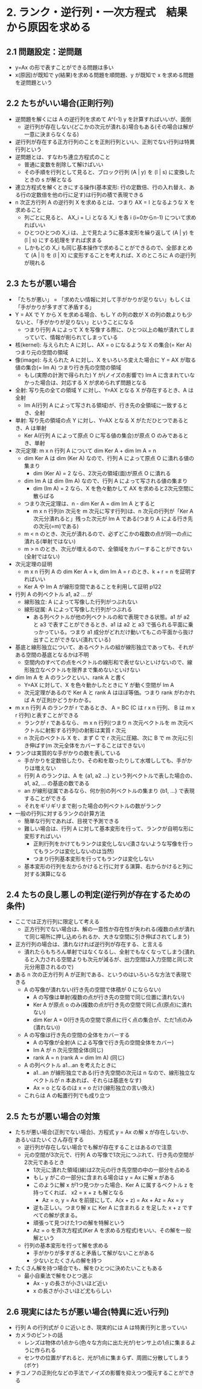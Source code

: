 # 2. ランク・逆行列・一次方程式　結果から原因を求める
## 2.1 問題設定：逆問題
- y=Ax の形で表すことができる問題は多い
- x(原因)が既知で y(結果)を求める問題を順問題、y が既知で x を求める問題を逆問題という

## 2.2 たちがいい場合(正則行列)
- 逆問題を解くには A の逆行列を求めて A^(-1) y を計算すればいいが、面倒
  - 逆行列が存在しない(どこかの次元が潰れる)場合もある(その場合は解が一意に決まらなくなる)
- 逆行列が存在する正方行列のことを正則行列といい、正則でない行列は特異行列という
- 逆問題とは、すなわち連立方程式のこと
  - 普通に変数を削除して解けばいい
  - その手順を行列として見ると、ブロック行列 (A | y) を (I | s) に変換したときの s が解となる
- 連立方程式を解くときにする操作(基本変形: 行の定数倍、行の入れ替え、ある行の定数倍を他の行に足す)は行列の積で表現できる
- n 次正方行列 A の逆行列 X を求めるとは、つまり AX = I となるような X を求めること
  - 列ごとに見ると、 AX_i = I_i となる X_i を各 i (i=0からn-1) について求めればいい
  - ひとつひとつの X_i は、上で見たように基本変形を繰り返して (A | y) を (I | s) にする処理をすれば求まる
  - しかもどの X_i も同じ基本操作で求めることができるので、全部まとめて (A | I) を (I | X) に変形することを考えれば、X のところに A の逆行列が現れる

## 2.3 たちが悪い場合
- 「たちが悪い」 = 「求めたい情報に対して手がかりが足りない」もしくは「手がかりが多すぎて矛盾する」
- Y = AX で Y から X を求める場合、もし Y の列の数が X の列の数よりも少ないと、「手がかりが足りない」ということになる
  - つまり行列 A によって X を写像する際に、ひとつ以上の軸が潰れてしまっていて、情報が削られてしまっている
- 核(kernel): 与えられた A に対し、AX = o になるような X の集合(= Ker A) つまり元の空間の領域
- 像(image): 与えられた A に対し、X をいろいろ変えた場合に Y = AX が取る値の集合(= Im A) つまり行き先の空間の領域
  - もし(実際の計測で得られた) Y が(ノイズの影響で) Im A に含まれていなかった場合は、対応する X が求められず問題となる
- 全射: 写り先の全ての領域 Y に対し、Y=AX となる X が存在するとき、A は全射
  - Im A(行列 A によって写される領域)が、行き先の全領域に一致するとき、全射
- 単射: 写り先の領域の点 Y に対し、Y=AX となる X がただひとつであるとき、A は単射
  - Ker A(行列 A によって原点 O に写る値の集合)が原点 O のみであるとき、単射
- 次元定理: m x n 行列 A について dim Ker A + dim Im A = n
  - dim Ker A は dim (Ker A) なので、行列 A によって原点 O に潰れる値の集まり
    - dim (Ker A) = 2 なら、2次元の領域(面)が原点 O に潰れる
  - dim Im A は dim (Im A) なので、行列 A によって写される値の集まり
    - dim (Im A) = 2 なら、X を色々動かして AX を求めると2次元空間に散らばる
  - つまり次元定理は、n - dim Ker A = dim Im A とすると
    - m x n 行列(n 次元を m 次元に写す行列)は、n 次元の行列が「Ker A 次元分潰れると」残った次元が Im A である(つまり A による行き先の次元(=m)である)
  - m < n のとき、次元が潰れるので、必ずどこかの複数の点が同一の点に潰れる(単射ではない)
  - m > n のとき、次元が増えるので、全領域をカバーすることができない(全射ではない)
- 次元定理の証明
  - m x n 行列 A の dim Ker A = k, dim Im A = r のとき、k + r = n を証明すればいい
  - Ker A や Im A が線形空間であることを利用して証明 p122
- 行列 A の列ベクトル a1, a2 ... が
  - 線形独立: A によって写像した行列がつぶれない
  - 線形従属: A によって写像した行列がつぶれる
    - ある列ベクトルが他の列ベクトルの和で表現できる状態。a1 が a2 と a3 で表すことができるとき、a1 は a2 と a3 で張られる平面に乗っかっている。つまり a1 成分がどれだけ動いてもこの平面から抜け出すことができない(潰れている)
- 基底と線形独立について、あるベクトルの組が線形独立であっても、それがある空間の基底となるかは不明
  - 空間内のすべての点をベクトルの線形和で表せないといけないので、線形独立なベクトルを限界まで集めないといけない
- dim Im A を A のランクといい、rank A と書く
  - Y=AX に対して、X を色々動かしたときに Y が動く空間が Im A
  - 次元定理があるので Ker A と rank A はほぼ等価。つまり rank がわかれば A が正則かどうかわかる。
- m x n 行列 A のランクが r であるとき、 A = BC (C は r x n 行列、 B は m x r 行列)と表すことができる
  - ランクが r であるなら、 m x n 行列(つまり n 次元ベクトルを m 次元ベクトルに射影する行列)の射影は実質 r 次元
  - n 次元のベクトル X を、まず C で r 次元に圧縮、次に B で m 次元に引き伸ばす(m 次元全体をカバーすることはできない)
- ランクは実質的な手がかりの数を表している
  - 手がかりを定数倍したり、その和を取ったりして水増ししても、手がかりは増えない
  - 行列 A のランクは、A を {a1, a2 ...} という列ベクトルで表した場合の、a1, a2, ... の基底の数である
  - an が線形従属であるなら、何か別の列ベクトルの集まり {b1, ...} で表現することができる
  - それをギリギリまで削った場合の列ベクトルの数がランク
- 一般の行列に対するランクの計算方法
  - 簡単な行列であれば、目視で予測できる
  - 難しい場合は、行列 A に対して基本変形を行って、ランクが自明な形に変形すればいい
    - 正則行列をかけてもランクは変化しない(潰さないような写像を行ってもランクは変化しないのは当然)
    - つまり行列基本変形を行ってもランクは変化しない
  - 基本変形の行列を左からかけると行に対する演算、右からかけると列に対する演算になる

## 2.4 たちの良し悪しの判定(逆行列が存在するための条件)
- ここでは正方行列に限定して考える
  - 正方行列でない場合は、解の一意性か存在性が失われる(複数の点が潰れて同じ場所に押し込められるか、大きな空間に引き伸ばされてしまう)
- 正方行列の場合は、潰れなければ逆行列が存在する、と言える
  - 潰れたらもちろん単射ではなくなるし、全射でもなくなってしまう(潰れると入力される空間よりも次元が減るが、出力空間は入力空間と同じ次元分用意されるので)
- ある n 次の正方行列 A が正則である、というのはいろいろな方法で表現できる
  - A の写像が潰れない(行き先の空間で体積が 0 にならない)
    - A の写像は単射(複数の点が行き先の空間で同じ位置に潰れない)
    - Ker A が原点 o のみ(複数の点が行き先の空間で同じ点(原点)に潰れない)
    - dim Ker A = 0(行き先の空間で原点に行く点の集合が、ただ1点のみ(潰れない))
  - A の写像は行き先の空間の全体をカバーする
    - A の写像が全射(A による写像で行き先の空間全体をカバー)
    - Im A が n 次元空間全体(同じ)
    - rank A = n (rank A = dim Im A) (同じ)
  - A の列ベクトル a1...an を考えたときに
    - a1...an が線形独立である(行き先空間の次元は n なので、線形独立なベクトルが n 本あれば、それらは基底をなす)
    - Ax = o となるのは x = o だけ(線形独立の言い換え)
  - これらは A の転置行列でも成り立つ

## 2.5 たちが悪い場合の対策
- たちが悪い場合(正則でない場合)、方程式 y = Ax の解 x が存在しないか、あるいはたいくさん存在する
  - 逆行列が存在しない場合でも解が存在することはあるので注意
  - 元の空間が3次元で、行列 A の写像で1次元につぶれて、行き先の空間が2次元であるとき
    - 1次元に潰れた領域(線)は2次元の行き先空間の中の一部分を占める
    - もし y がこの一部分に含まれる場合は y = Ax に解 x がある
    - このように解 x が1つ見つかった場合、Ker A に属するベクトル z を持ってくれば、 x2 = x + z も解となる
      - Az = o, y = Ax を前提にして、A(x + z) = Ax + Az = Ax = y
    - 逆も正しい。つまり解 x に Ker A に含まれる z を足した x + z ですべての解が求まる。
    - 頑張って見つけた1つの解を特解という
    - Az = o を斉次方程式(Ker A を求める方程式)をいい、その解を一般解という
  - 行列の基本変形を行って解を求める
    - 手がかりが多すぎると矛盾して解がないことがある
    - 少ないとたくさんの解を持つ
 - たくさん解を持つ場合でも、解をひとつに決めたいこともある
   - 最小自乗法で解をひとつ選ぶ
     - Ax - y の長さが小さいほど近い
     - x の長さが小さいほど尤もらしい
  
## 2.6 現実にはたちが悪い場合(特異に近い行列)
- 行列 A の行列式が 0 に近いとき、現実的には A は特異行列と思っていい
- カメラのピントの話
  - レンズは物体の1点から(色々な方向に出た光が)センサ上の1点に集まるように作られる
  - センサの位置がずれると、光が1点に集まらず、周囲に分散してしまう(ボケ)
- チコノフの正則化などの手法でノイズの影響を抑えつつ復元することができる
